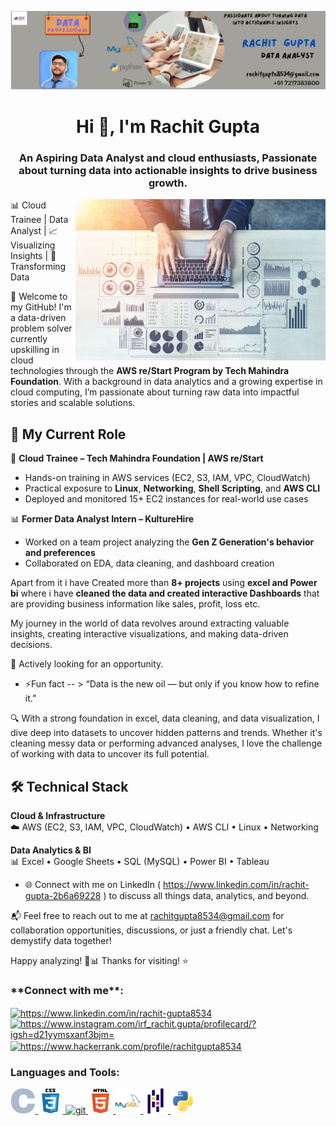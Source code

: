 ![logo](https://github.com/rachit7217/rachit7217/blob/main/Banner%20with%20photo%20arrow.png)

<h1 align="center">Hi 👋, I'm Rachit Gupta</h1>
<h3 align="center">An Aspiring Data Analyst and cloud enthusiasts, Passionate about turning data into actionable insights to drive business growth.</h3>
<img align="right" alt="coding" width="400" src="https://github.com/rachit7217/rachit7217/blob/main/Data-Analyst-in-2023-738x476.jpg">

 📊 Cloud Trainee | Data Analyst | 📈 Visualizing Insights | 🧮 Transforming Data

 🌟 Welcome to my GitHub! I'm a data-driven problem solver currently upskilling in cloud technologies through the **AWS re/Start Program by Tech Mahindra Foundation**. With a background in data analytics and a growing expertise in cloud computing, I’m passionate about turning raw data into impactful stories and scalable solutions.

 ## 🔧 My Current Role

🚀 **Cloud Trainee – Tech Mahindra Foundation | AWS re/Start**  
- Hands-on training in AWS services (EC2, S3, IAM, VPC, CloudWatch)  
- Practical exposure to **Linux**, **Networking**, **Shell Scripting**, and **AWS CLI**  
- Deployed and monitored 15+ EC2 instances for real-world use cases  


📊 **Former Data Analyst Intern – KultureHire**  
- Worked on a team project analyzing the **Gen Z Generation's behavior and preferences**  
- Collaborated on EDA, data cleaning, and dashboard creation

Apart from it i have Created more than **8+ projects**  using **excel and Power bi** where i have  **cleaned the data and created interactive Dashboards** that are providing business information like sales, profit, loss etc.  

My journey in the world of data revolves around extracting valuable insights, creating interactive visualizations, and making data-driven decisions.

💼 Actively looking for an opportunity.
 - ⚡Fun fact -- > “Data is the new oil — but only if you know how to refine it.”

🔍 With a strong foundation in excel, data cleaning, and data visualization, I dive deep into datasets to uncover hidden patterns and trends. Whether it's 
    cleaning messy data or performing advanced analyses, I love the challenge of working with data to uncover its full potential.

## 🛠️ Technical Stack

**Cloud & Infrastructure**  
☁️ AWS (EC2, S3, IAM, VPC, CloudWatch) • AWS CLI • Linux • Networking  

**Data Analytics & BI**  
📊 Excel • Google Sheets • SQL (MySQL) • Power BI • Tableau 

 - 🌐 Connect with me on LinkedIn ( https://www.linkedin.com/in/rachit-gupta-2b6a69228 ) to discuss all things data, analytics, and beyond.

📬 Feel free to reach out to me at rachitgupta8534@gmail.com for collaboration opportunities, discussions, or just a friendly chat. Let's demystify data together!

Happy analyzing! 🚀📊
Thanks for visiting! ⭐

<h3 align="left">**Connect with me**:</h3>
<p align="left">
<a href="https://www.linkedin.com/in/rachit-gupta8534" target="blank"><img align="center" src="https://raw.githubusercontent.com/rahuldkjain/github-profile-readme-generator/master/src/images/icons/Social/linked-in-alt.svg" alt="https://www.linkedin.com/in/rachit-gupta8534" height="30" width="40" /></a>
<a href="https://www.instagram.com/irf_rachit.gupta/profilecard/?igsh=d21yymsxanf3bjm=" target="blank"><img align="center" src="https://raw.githubusercontent.com/rahuldkjain/github-profile-readme-generator/master/src/images/icons/Social/instagram.svg" alt="https://www.instagram.com/irf_rachit.gupta/profilecard/?igsh=d21yymsxanf3bjm=" height="30" width="40" /></a>
<a href="https://www.hackerrank.com/profile/rachitgupta8534" target="blank"><img align="center" src="https://raw.githubusercontent.com/rahuldkjain/github-profile-readme-generator/master/src/images/icons/Social/hackerrank.svg" alt="https://www.hackerrank.com/profile/rachitgupta8534" height="30" width="40" /></a>
</p>

<h3 align="left">Languages and Tools:</h3>
<p align="left"> <a href="https://www.cprogramming.com/" target="_blank" rel="noreferrer"> <img src="https://raw.githubusercontent.com/devicons/devicon/master/icons/c/c-original.svg" alt="c" width="40" height="40"/> </a> <a href="https://www.w3schools.com/css/" target="_blank" rel="noreferrer"> <img src="https://raw.githubusercontent.com/devicons/devicon/master/icons/css3/css3-original-wordmark.svg" alt="css3" width="40" height="40"/> </a> <a href="https://git-scm.com/" target="_blank" rel="noreferrer"> <img src="https://www.vectorlogo.zone/logos/git-scm/git-scm-icon.svg" alt="git" width="40" height="40"/> </a> <a href="https://www.w3.org/html/" target="_blank" rel="noreferrer"> <img src="https://raw.githubusercontent.com/devicons/devicon/master/icons/html5/html5-original-wordmark.svg" alt="html5" width="40" height="40"/> </a> <a href="https://www.mysql.com/" target="_blank" rel="noreferrer"> <img src="https://raw.githubusercontent.com/devicons/devicon/master/icons/mysql/mysql-original-wordmark.svg" alt="mysql" width="40" height="40"/> </a> <a href="https://pandas.pydata.org/" target="_blank" rel="noreferrer"> <img src="https://raw.githubusercontent.com/devicons/devicon/2ae2a900d2f041da66e950e4d48052658d850630/icons/pandas/pandas-original.svg" alt="pandas" width="40" height="40"/> </a> <a href="https://www.python.org" target="_blank" rel="noreferrer"> <img src="https://raw.githubusercontent.com/devicons/devicon/master/icons/python/python-original.svg" alt="python" width="40" height="40"/> </a> </p>
